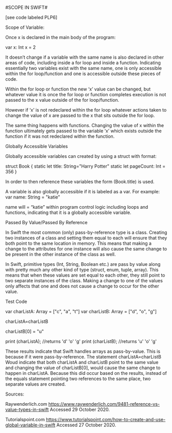 #SCOPE IN SWIFT# 

[see code labeled PLP6] 

Scope of Variable: 

Once x is declared in the main body of the program:
 
var x: Int
x = 2

It doesn’t change if a variable with the same name is also declared in other areas of code, including inside a for loop and inside a function. Indicating essentially two variables exist with the same name, one is only accessible within the for loop/function and one is accessible outside these pieces of code. 

Within the for loop or function the new ‘x’ value can be changed, but whatever value it is once the for loop or function completes execution is not passed to the x value outside of the for loop/function. 

However if ‘x’ is not redeclared within the for loop whatever actions taken to change the value of x are passed to the x that sits outside the for loop. 

The same thing happens with functions. Changing the value of x within the function ultimately gets passed to the variable ‘x’ which exists outside the function if it was not redeclared within the function. 


Globally Accessible Variables

Globally accessible variables can created by using a struct with format: 

struct Book {
   static let title: String="Harry Potter"
   static let pageCount: Int = 356
}

In order to then reference these variables the form (Book.title) is used. 

A variable is also globally accessible if it is labeled as a var. For example:  
var name: String = "katie"

name will = “katie” within program control logic including loops and functions, indicating that it is a globally accessible variable. 
 
Passed By Value/Passed By Reference

In Swift the most common (only) pass-by-reference type is a class. Creating two instances of a class and setting them equal to each will ensure that they both point to the same location in memory. This means that making a change to the attributes for one instance will also cause the same change to be present in the other instance of the class as well. 

In Swift, primitive types (Int, String, Boolean etc.) are pass by value along with pretty much any other kind of type (struct, enum, tuple, array). This means that when these values are set equal to each other, they still point to two separate instances of the class. Making a change to one of the values only affects that one and does not cause a change to occur for the other value. 


Test Code 

var charListA: Array<Character> = ["c", "a", "t"]
var charListB: Array<Character> = ["d", "o", "g"]

charListA=charListB

charListB[0] = "u"

print (charListA); //returns 'd' 'o' 'g'
print (charListB); //returns 'u' 'o' 'g'

These results indicate that Swift handles arrays as pass-by-value. This is because if it were pass-by-reference. The statement charListA=charListB
 Woud indicate that both charListA and charListB point to the same value and changing the value of charListB[0], would cause the same change to happen in charListA. Because this did occur based on the results, instead of the equals statement pointing two references to the same place, two separate values are created. 

Sources:

Raywenderlich.com https://www.raywenderlich.com/9481-reference-vs-value-types-in-swift  Accessed 29 October 2020. 

Tutorialspoint.com https://www.tutorialspoint.com/how-to-create-and-use-global-variable-in-swift   Accessed 27 October 2020. 
